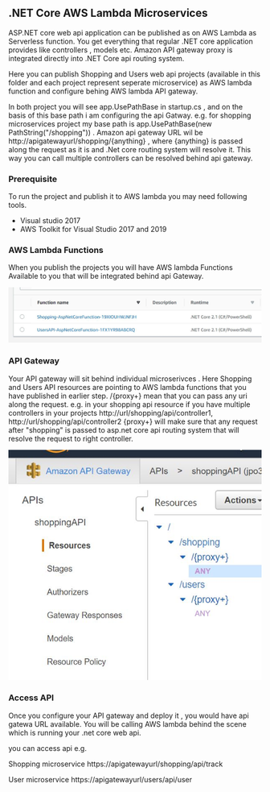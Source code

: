  ## .NET Core AWS Lambda Microservices

ASP.NET core web api application can be published as on AWS Lambda as Serverless function. You get everything that regular .NET core application provides like controllers , models etc. Amazon API gateway proxy is integrated directly into .NET Core api routing system. 

Here you can publish Shopping and Users web api projects (available in this folder and each project represent seperate microservice) as AWS lambda function and configure behing AWS lambda API gateway.  

In both project you will see app.UsePathBase in startup.cs , and on the basis of this base path i am configuring the api Gatway. 
e.g. for shopping microservices project my base path is app.UsePathBase(new PathString("/shopping")) . Amazon api gateway URL wil be
http://apigatewayurl/shopping/{anything} , where {anything} is passed along the request as it is and .Net core routing system will resolve it. This way you can call multiple controllers can be resolved behind api gateway. 

### Prerequisite
To run the project and publish it to AWS lambda you may need following tools.

- Visual studio 2017
- AWS Toolkit for Visual Studio 2017 and 2019



### AWS Lambda Functions

When you publish the projects you will have AWS lambda Functions Available to you that will be integrated behind api Gateway.

![AWS Lambda Functions](https://github.com/ImranMA/CodeSamples/blob/master/DotNetCore-AWSLambda-Microservices/AWSLambdaFunctions.JPG?raw=true)


### API Gateway 

Your API gateway will sit behind individual microserivces . Here Shopping and Users API resources are pointing to AWS lambda functions
that you have published in earlier step. /{proxy+} mean that you can pass any uri along the request. e.g. in your shopping api resource if you have multiple controllers in your projects http://url/shopping/api/controller1,  http://url/shopping/api/controller2 {proxy+} will make sure that any request after "shopping" is passed to asp.net core api routing system that will resolve the request to right controller. 

![Api Gateway](https://github.com/ImranMA/CodeSamples/blob/master/DotNetCore-AWSLambda-Microservices/APIGatewayImage.JPG)

### Access API

Once you configure your API gateway and deploy it , you would have api gatewa URL available. You will be calling AWS lambda behind
the scene which is running your .net core web api.

you can access api e.g.

Shopping microservice
https://apigatewayurl/shopping/api/track


User microservice
https://apigatewayurl/users/api/user
